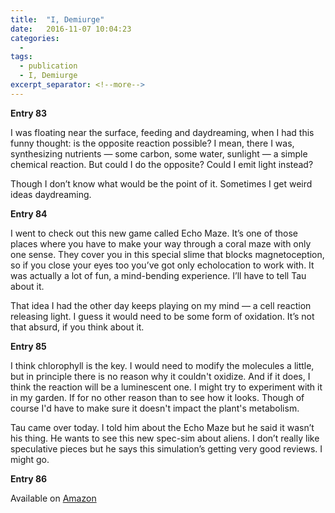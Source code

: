 ```yaml
---
title:  "I, Demiurge"
date:   2016-11-07 10:04:23
categories:
  -
tags:
  - publication
  - I, Demiurge
excerpt_separator: <!--more-->
---
```

**Entry 83**

I was floating near the surface, feeding and daydreaming, when I had this funny thought: is the opposite reaction possible? I mean, there I was, synthesizing nutrients — some carbon, some water, sunlight — a simple chemical reaction. But could I do the opposite? Could I emit light instead?<!--more-->

Though I don’t know what would be the point of it. Sometimes I get weird ideas daydreaming.


**Entry 84**

I went to check out this new game called Echo Maze. It’s one of those places where you have to make your way through a coral maze with only one sense. They cover you in this special slime that blocks magnetoception, so if you close your eyes too you’ve got only echolocation to work with.
It was actually a lot of fun, a mind-bending experience. I’ll have to tell Tau about it.

That idea I had the other day keeps playing on my mind — a cell reaction releasing light. I guess it would need to be some form of oxidation. It’s not that absurd, if you think about it.


**Entry 85**

I think chlorophyll is the key. I would need to modify the molecules a little, but in principle there is no reason why it couldn't oxidize. And if it does, I think the reaction will be a luminescent one. I might try to experiment with it in my garden. If for no other reason than to see how it looks. Though of course I'd have to make sure it doesn't impact the plant's metabolism.

Tau came over today. I told him about the Echo Maze but he said it wasn’t his thing. He wants to see this new spec-sim about aliens. I don’t really like speculative pieces but he says this simulation’s getting very good reviews. I might go.


**Entry 86**

Available on [Amazon](http://amzn.to/2fw888H)
